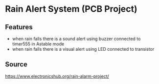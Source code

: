 #  Rain Alert System (PCB Project)

## Features 

- when rain falls there is a sound alert using buzzer connected to timer555 in Astable mode
- when rain falls there is a visual alert using LED connected to transistor

## Source
https://www.electronicshub.org/rain-alarm-project/
